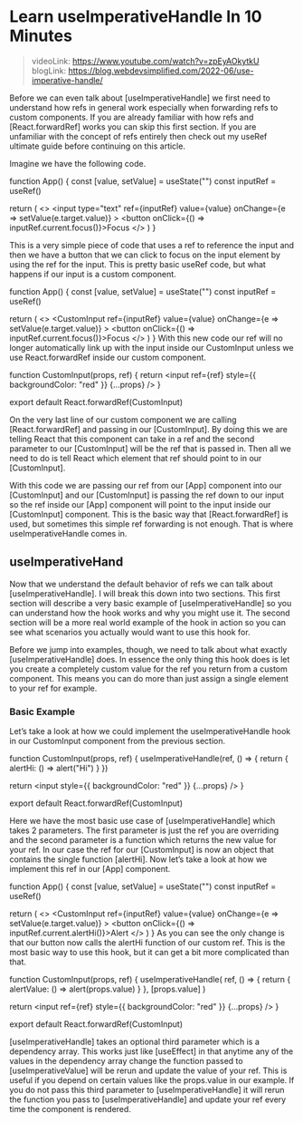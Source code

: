 # Learn useImperativeHandle In 10 Minutes

>   videoLink: https://www.youtube.com/watch?v=zpEyAOkytkU
>   blogLink: https://blog.webdevsimplified.com/2022-06/use-imperative-handle/

Before we can even talk about [useImperativeHandle] we first need to understand how refs in general work especially when forwarding refs to custom components. If you are already familiar with how refs and [React.forwardRef] works you can skip this first section. If you are unfamiliar with the concept of refs entirely then check out my useRef ultimate guide before continuing on this article.


Imagine we have the following code.

function App() {
  const [value, setValue] = useState("")
  const inputRef = useRef()

  return (
    <>
      <input
        type="text"
        ref={inputRef}
        value={value}
        onChange={e => setValue(e.target.value)}
      >
      <button onClick={() => inputRef.current.focus()}>Focus</button>
    </>
  )
}

This is a very simple piece of code that uses a ref to reference the input and then we have a button that we can click to focus on the input element by using the ref for the input. This is pretty basic useRef code, but what happens if our input is a custom component.

function App() {
  const [value, setValue] = useState("")
  const inputRef = useRef()

  return (
    <>
      <CustomInput
        ref={inputRef}
        value={value}
        onChange={e => setValue(e.target.value)}
      >
      <button onClick={() => inputRef.current.focus()}>Focus</button>
    </>
  )
}
With this new code our ref will no longer automatically link up with the input inside our CustomInput unless we use React.forwardRef inside our custom component.

function CustomInput(props, ref) {
  return <input ref={ref} style={{ backgroundColor: "red" }} {...props} />
}

export default React.forwardRef(CustomInput)

On the very last line of our custom component we are calling [React.forwardRef] and passing in our [CustomInput]. By doing this we are telling React that this component can take in a ref and the second parameter to our [CustomInput] will be the ref that is passed in. Then all we need to do is tell React which element that ref should point to in our [CustomInput].

With this code we are passing our ref from our [App] component into our [CustomInput] and our [CustomInput] is passing the ref down to our input so the ref inside our [App] component will point to the input inside our [CustomInput] component. This is the basic way that [React.forwardRef] is used, but sometimes this simple ref forwarding is not enough. That is where useImperativeHandle comes in.

##  useImperativeHand

Now that we understand the default behavior of refs we can talk about [useImperativeHandle]. I will break this down into two sections. This first section will describe a very basic example of [useImperativeHandle] so you can understand how the hook works and why you might use it. The second section will be a more real world example of the hook in action so you can see what scenarios you actually would want to use this hook for.

Before we jump into examples, though, we need to talk about what exactly [useImperativeHandle] does. In essence the only thing this hook does is let you create a completely custom value for the ref you return from a custom component. This means you can do more than just assign a single element to your ref for example.

### Basic Example

Let’s take a look at how we could implement the useImperativeHandle hook in our CustomInput component from the previous section.

function CustomInput(props, ref) {
  useImperativeHandle(ref, () => {
    return { alertHi: () => alert("Hi") }
  })

  return <input style={{ backgroundColor: "red" }} {...props} />
}

export default React.forwardRef(CustomInput)


Here we have the most basic use case of [useImperativeHandle] which takes 2 parameters. The first parameter is just the ref you are overriding and the second parameter is a function which returns the new value for your ref. In our case the ref for our [CustomInput] is now an object that contains the single function [alertHi]. Now let’s take a look at how we implement this ref in our [App] component.

function App() {
  const [value, setValue] = useState("")
  const inputRef = useRef()

  return (
    <>
      <CustomInput
        ref={inputRef}
        value={value}
        onChange={e => setValue(e.target.value)}
      >
      <button onClick={() => inputRef.current.alertHi()}>Alert</button>
    </>
  )
}
As you can see the only change is that our button now calls the alertHi function of our custom ref. This is the most basic way to use this hook, but it can get a bit more complicated than that.

function CustomInput(props, ref) {
  useImperativeHandle(
    ref,
    () => {
      return { alertValue: () => alert(props.value) }
    },
    [props.value]
  )

  return <input ref={ref} style={{ backgroundColor: "red" }} {...props} />
}

export default React.forwardRef(CustomInput)

[useImperativeHandle] takes an optional third parameter which is a dependency array. This works just like [useEffect] in that anytime any of the values in the dependency array change the function passed to [useImperativeValue] will be rerun and update the value of your ref. This is useful if you depend on certain values like the props.value in our example. If you do not pass this third parameter to [useImperativeHandle] it will rerun the function you pass to [useImperativeHandle] and update your ref every time the component is rendered.


